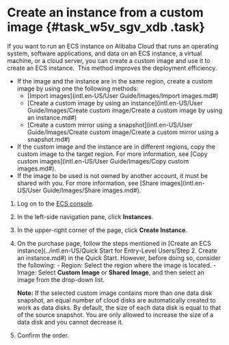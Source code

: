 # Create an instance from a custom image {#task_w5v_sgv_xdb .task}

If you want to run an ECS instance on Alibaba Cloud that runs an operating system, software applications, and data on an ECS instance, a virtual machine, or a cloud server, you can create a custom image and use it to create an ECS instance.  This method improves the deployment efficiency.

-   If the image and the instance are in the same region, create a custom image by using one the following methods:
    -   [Import images](intl.en-US/User Guide/Images/Import images.md#)
    -   [Create a custom image by using an instance](intl.en-US/User Guide/Images/Create custom image/Create a custom image by using an instance.md#)
    -   [Create a custom mirror using a snapshot](intl.en-US/User Guide/Images/Create custom image/Create a custom mirror using a snapshot.md#)
-   If the custom image and the instance are in different regions, copy the custom image to the target region. For more information, see [Copy custom images](intl.en-US/User Guide/Images/Copy custom images.md#).
-   If the image to be used is not owned by another account, it must be shared with you. For more information, see [Share images](intl.en-US/User Guide/Images/Share images.md#).

1.   Log on to the [ECS console](https://ecs.console.aliyun.com/#/home). 
2.   In the left-side navigation pane, click **Instances**. 
3.   In the upper-right corner of the page, click **Create Instance**. 
4.   On the purchase page, follow the steps mentioned in [Create an ECS instance](../intl.en-US/Quick Start for Entry-Level Users/Step 2. Create an instance.md#) in the Quick Start. However, before doing so, consider the following: 
    -   Region: Select the region where the image is located.
    -   Image: Select **Custom Image** or **Shared Image**, and then select an image from the drop-down list.

        **Note:** If the selected custom image contains more than one data disk snapshot, an equal number of cloud disks are automatically created to work as data disks. By default, the size of each data disk is equal to that of the source snapshot. You are only allowed to increase the size of a data disk and you cannot decrease it.

5.   Confirm the order. 

